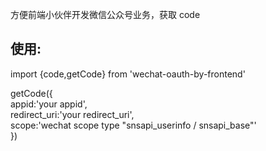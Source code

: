 方便前端小伙伴开发微信公众号业务，获取 code

## 使用:

import {code,getCode} from 'wechat-oauth-by-frontend'

getCode({</br>
appid:'your appid',</br>
redirect_uri:'your redirect_uri',</br>
scope:'wechat scope type "snsapi_userinfo / snsapi_base"'</br>
})

